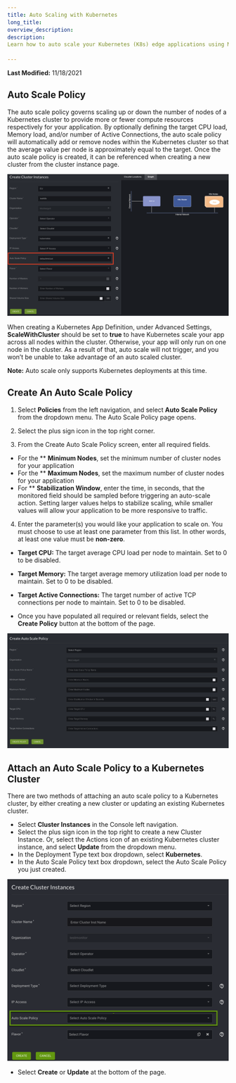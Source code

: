 ```yaml
---
title: Auto Scaling with Kubernetes
long_title:
overview_description:
description:
Learn how to auto scale your Kubernetes (K8s) edge applications using MobiledgeX auto scale policies

---
```


**Last Modified:** 11/18/2021

## Auto Scale Policy  

The auto scale policy governs scaling up or down the number of nodes of a Kubernetes cluster to provide more or fewer compute resources respectively for your application. By optionally defining the target CPU load, Memory load, and/or number of Active Connections, the auto scale policy will automatically add or remove nodes within the Kubernetes cluster so that the average value per node is approximately equal to the target. Once the auto scale policy is created, it can be referenced when creating a new cluster from the cluster instance page.

![Add Auto Scale Policy to Cluster](/developer/assets/auto-scale-policy/auto-scale-cluster.png "Add Auto Scale Policy to Cluster")

When creating a Kubernetes App Definition, under Advanced Settings, **ScaleWithCluster** should be set to **true** to have Kubernetes scale your app across all nodes within the cluster. Otherwise, your app will only run on one node in the cluster. As a result of that,  auto scale will not trigger, and you won’t be unable to take advantage of an auto scaled cluster.

**Note:** Auto scale only supports Kubernetes deployments at this time.

## Create An Auto Scale Policy

1. Select **Policies** from the left navigation, and select **Auto Scale Policy** from the dropdown menu. The Auto Scale Policy page opens.

2. Select the plus sign icon in the top right corner.

3. From the Create Auto Scale Policy screen, enter all required fields.

- For the **
**Minimum Nodes**, set the minimum number of cluster nodes for your application
- For the **
**Maximum Nodes**, set the maximum number of cluster nodes for your application
- For **
**Stabilization Window**, enter the time, in seconds, that the monitored field should be sampled before triggering an auto-scale action. Setting larger values helps to stabilize scaling, while smaller values will allow your application to be more responsive to traffic.

4. Enter the parameter(s) you would like your application to scale on. You must choose to use at least one parameter from this list. In other words, at least one value must be **non-zero**.

- **Target CPU:** The target average CPU load per node to maintain. Set to 0 to be disabled.
- **Target Memory:** The target average memory utilization load per node to maintain. Set to 0 to be disabled.
- **Target Active Connections:** The target number of active TCP connections per node to maintain. Set to 0 to be disabled.


- Once you have populated all required or relevant fields, select the **Create Policy** button at the bottom of the page.


![Auto-Scale Policy](/developer/assets/auto-scale-policy/add-autoscale-policy.png "Auto-Scale Policy")

## Attach an Auto Scale Policy to a Kubernetes Cluster

There are two methods of attaching an auto scale policy to a Kubernetes cluster, by either creating a new cluster or updating an existing Kubernetes cluster.

- Select **Cluster Instances** in the Console left navigation.
- Select the plus sign icon in the top right to create a new Cluster Instance. Or, select the Actions icon of an existing Kubernetes cluster instance, and select **Update** from the dropdown menu.
- In the Deployment Type text box dropdown, select **Kubernetes**.
- In the Auto Scale Policy text box dropdown, select the Auto Scale Policy you just created.


![](/developer/assets/autoscalecluster.png "")


- Select **Create** or **Update** at the bottom of the page.


